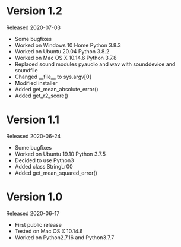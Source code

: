 # Version 1.2

Released 2020-07-03

- Some bugfixes
- Worked on Windows 10 Home Python 3.8.3
- Worked on Ubuntu 20.04 Python 3.8.2
- Worked on Mac OS X 10.14.6 Python 3.7.8
- Replaced sound modules pyaudio and wav with sounddevice and soundfile
- Changed \_\_file\_\_ to sys.argv[0]
- Modified installer
- Added get_mean_absolute_error()
- Added get_r2_score()

# Version 1.1

Released 2020-06-24

- Some bugfixes
- Worked on Ubuntu 19.10 Python 3.7.5
- Decided to use Python3
- Added class StringLr00
- Added get_mean_squared_error()

# Version 1.0

Released 2020-06-17

- First public release
- Tested on Mac OS X 10.14.6
- Worked on Python2.7.16 and Python3.7.7

